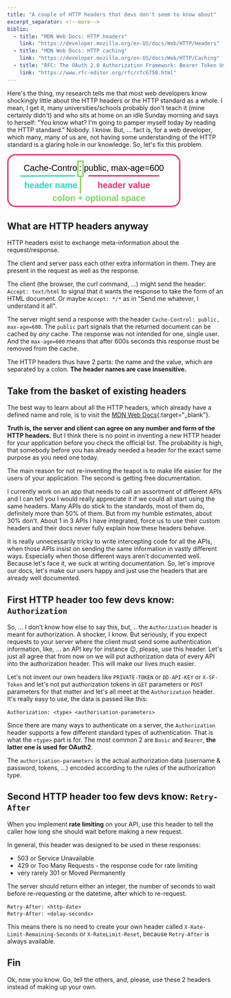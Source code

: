```yaml
---
title: "A couple of HTTP headers that devs don't seem to know about"
excerpt_separator: <!--more-->
biblio:
  - title: "MDN Web Docs: HTTP headers"
    link: "https://developer.mozilla.org/en-US/docs/Web/HTTP/Headers"
  - title: "MDN Web Docs: HTTP caching"
    link: "https://developer.mozilla.org/en-US/docs/Web/HTTP/Caching"
  - title: "RFC: The OAuth 2.0 Authorization Framework: Bearer Token Usage"
    link: "https://www.rfc-editor.org/rfc/rfc6750.html"
---
```


Here's the thing, my research tells me that most web developers know shockingly little about the HTTP headers or the HTTP standard as a whole. I mean, I get it, many universities/schools probably don't teach it (mine certainly didn't) and who sits at home on an idle Sunday morning and says to herself: "You know what? I'm going to pamper myself today by reading the HTTP standard." Nobody. I know. But, ... fact is, for a web developer, which many, many of us are, not having some understanding of the HTTP standard is a glaring hole in our knowledge. So, let's fix this problem.

![HTTP header](/assets/HTTP-header.jpg)


<!--more-->


## What are HTTP headers anyway

HTTP headers exist to exchange meta-information about the request/response.

The client and server pass each other extra information in them. They are present in the request as well as the response.

The client (the browser, the curl command, ...) might send the header: `Accept: text/html` to signal that it wants the response to take the form of an HTML document. Or maybe `Accept: */*` as in "Send me whatever, I understand it all".

 The server might send a response with the header `Cache-Control: public, max-age=600`. The `public` part signals that the returned document can be cached by *any* cache. The response was not intended for one, single user. And the `max-age=600` means that after 600s seconds this response must be removed from the cache.

The HTTP headers thus have 2 parts: the name and the value, which are separated by a colon. **The header names are case insensitive.**


## Take from the basket of existing headers


The best way to learn about all the HTTP headers, which already have a defined name and role, is to visit the [MDN Web Docs](https://developer.mozilla.org/en-US/docs/Web/HTTP/Headers){:target="_blank"}.

**Truth is, the server and client can agree on any number and form of the HTTP headers.** But I think there is no point in inventing a new HTTP header for your application before you check the official list. The probability is high, that somebody before you has already needed a header for the exact same purpose as you need one today.

The main reason for not re-inventing the teapot is to make life easier for the users of your application. The second is getting free documentation.

I currently work on an app that needs to call an assortment of different APIs and I can tell you I would really appreciate it if we could all start using the same headers. Many APIs do stick to the standards, most of them do, definitely more than 50% of them. But from my humble estimates, about 30% don't. About 1 in 3 APIs I have integrated, force us to use their custom headers and their docs never fully explain how these headers behave.

It is really unnecessarily tricky to write intercepting code for all the APIs, when those APIs insist on sending the same information in vastly different ways. Especially when those different ways aren't documented well. Because let's face it, we suck at writing documentation. So, let's improve our docs, let's make our users happy and just use the headers that are already well documented.


## First HTTP header too few devs know: `Authorization`

So, ... I don't know how else to say this, but, .. the `Authorization` header is meant for authorization. A shocker, I know. But seriously, if you expect requests to your server where the client must send some authentication information, like, ... an API key for instance 😉, please, use this header. Let's just all agree that from now on we will put authorization data of every API into the authorization header. This will make our lives much easier.

Let's not invent our own headers like `PRIVATE-TOKEN` or `DD-API-KEY` or `X-SF-Token` and let's not put authorization tokens in `GET` parameters or `POST` parameters for that matter and let's all meet at the `Authorization` header. It's really easy to use, the data is passed like this:

```
Authorization: <type> <authorisation-parameters>
```

Since there are many ways to authenticate on a server, the `Authorization` header supports a few different standard types of authentication. That is what the `<type>` part is for. The most common 2 are `Basic` and `Bearer`, **the latter one is used for OAuth2**.

The `authorisation-parameters` is the actual authorization data (username & password, tokens, ...) encoded according to the rules of the authorization type.


## Second HTTP header too few devs know: `Retry-After`

When you implement **rate limiting** on your API, use this header to tell the caller how long she should wait before making a new request.

In general, this header was designed to be used in these responses:

- 503 or Service Unavailable
- 429 or Too Many Requests - the response code for rate limiting
- very rarely 301 or Moved Permanently

The server should return either an integer, the number of seconds to wait before re-requesting or the datetime, after which to re-request.

```
Retry-After: <http-date>
Retry-After: <delay-seconds>
```

This means there is no need to create your own header called `X-Rate-Limit-Remaining-Seconds` or `X-RateLimit-Reset`, because `Retry-After` is always available.


## Fin

Ok, now you know. Go, tell the others, and, please, use these 2 headers instead of making up your own.

